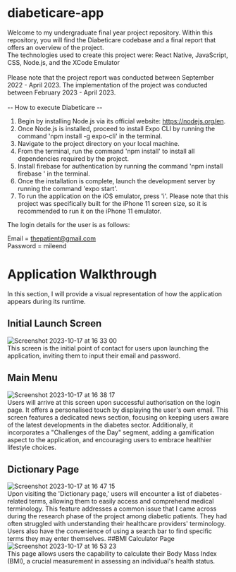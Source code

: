 # diabeticare-app
Welcome to my undergraduate final year project repository. Within this repository, you will find the Diabeticare codebase and a final report that offers an overview of the project.
<be>
<br>
The technologies used to create this project were: React Native, JavaScript, CSS, Node.js, and the XCode Emulator
<br>
<br>
Please note that the project report was conducted between September 2022 - April 2023. The implementation of the project was conducted between February 2023 - April 2023.
<br>
<br>
-- How to execute Diabeticare -- 

1) Begin by installing Node.js via its official website: https://nodejs.org/en.
2) Once Node.js is installed, proceed to install Expo CLI by running the command 'npm install -g expo-cli' in the terminal.
3) Navigate to the project directory on your local machine.
4) From the terminal, run the command 'npm install' to install all dependencies required by the project.
5) Install firebase for authentication by running the command 'npm install firebase
' in the terminal.
5) Once the installation is complete, launch the development server by running the command 'expo start'.
6) To run the application on the iOS emulator, press 'i'. Please note that this project was specifically built for the iPhone 11 screen size, so it is recommended to run it on the iPhone 11 emulator. 

The login details for the user is as follows:

Email = thepatient@gmail.com
<br>
Password = mileend

# Application Walkthrough
In this section, I will provide a visual representation of how the application appears during its runtime.

## Initial Launch Screen
![Screenshot 2023-10-17 at 16 33 00](https://github.com/borancek/diabeticare-app/assets/77752760/de0371a0-ac33-4ae6-9b6f-ff7b8624fe1b)
<br>
This screen is the initial point of contact for users upon launching the application, inviting them to input their email and password.
<br>
## Main Menu
![Screenshot 2023-10-17 at 16 38 17](https://github.com/borancek/diabeticare-app/assets/77752760/a5d9f427-c35d-42ea-85fd-4a404b14fee7)
<br>
Users will arrive at this screen upon successful authorisation on the login page. It offers a personalised touch by displaying the user's own email. This screen features a dedicated news section, focusing on keeping users aware of the latest developments in the diabetes sector. Additionally, it incorporates a "Challenges of the Day" segment, adding a gamification aspect to the application, and encouraging users to embrace healthier lifestyle choices.
<br>
## Dictionary Page
![Screenshot 2023-10-17 at 16 47 15](https://github.com/borancek/diabeticare-app/assets/77752760/2da3cb92-2dba-4c31-ba23-da91acb82b53)
<br>
Upon visiting the 'Dictionary page,' users will encounter a list of diabetes-related terms, allowing them to easily access and comprehend medical terminology. This feature addresses a common issue that I came across during the research phase of the project among diabetic patients. They had often struggled with understanding their healthcare providers' terminology. Users also have the convenience of using a search bar to find specific terms they may enter themselves.
##BMI Calculator Page
![Screenshot 2023-10-17 at 16 53 23](https://github.com/borancek/diabeticare-app/assets/77752760/03a8e24b-e5a6-43a3-a5e4-7c00bf386a58)
<br>
This page allows users the capability to calculate their Body Mass Index (BMI), a crucial measurement in assessing an individual's health status.
